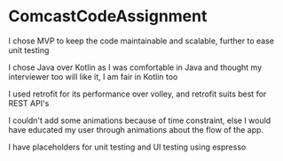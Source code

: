 # ComcastCodeAssignment

I chose MVP to keep the code maintainable and scalable, further to ease unit testing

I chose Java over Kotlin as I was comfortable in Java and thought my interviewer too will like it, I am fair in Kotlin too

I used retrofit for its performance over volley, and retrofit suits best for REST API's

I couldn't add some animations because of time constraint, else I would have educated my user through animations about the flow of the app.

I have placeholders for unit testing and UI testing using espresso
